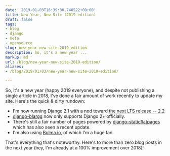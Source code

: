 ```yaml
---
date: '2019-01-03T16:39:30.740522+00:00'
title: New Year, New Site (2019 edition)
draft: false
tags:
- blog
- django
- meta
- opensource
slug: new-year-new-site-2019-edition
description: So, it's a new year ...
markup: md
url: /blog/new-year-new-site-2019-edition/
aliases:
- /blog/2019/01/03/new-year-new-site-2019-edition/

---
```


So, it's a new year (happy 2019 everyone), and despite not publishing a single article in 2018, I've done a fair amount of work recently to update my site. Here's the quick & dirty rundown:

- I'm now running Django 2.1 with a nod toward [the next LTS release -- 2.2](https://docs.djangoproject.com/en/dev/internals/release-process/#release-cadence)
- [django-blargg](https://github.com/bradmontgomery/django-blargg) now only supports Django 2+ officially.
- There's still a fair number of pages powered by [django-staticflatpages](https://github.com/bradmontgomery/django-staticflatpages/) which has also seen a recent update.
- I'm also using [Bulma.io](https://bulma.io/), of which I'm a huge fan.

That's everything that's noteworthy. Here's to more than zero blog posts in the next year (hey, I'm already at a 100% improvement over 2018)!